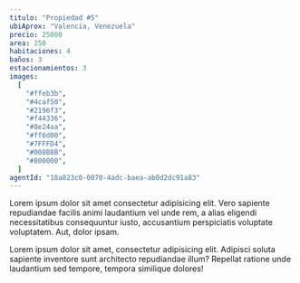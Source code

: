 ```yaml
---
titulo: "Propiedad #5"
ubiAprox: "Valencia, Venezuela"
precio: 25000
area: 250
habitaciones: 4
baños: 3
estacionamientos: 3
images:
  [
    "#ffeb3b",
    "#4caf50",
    "#2196f3",
    "#f44336",
    "#8e24aa",
    "#ff6d00",
    "#7FFFD4",
    "#008B8B",
    "#800000",
  ]
agentId: "18a823c0-0070-4adc-baea-ab0d2dc91a83"
---
```


Lorem ipsum dolor sit amet consectetur adipisicing elit. Vero
sapiente repudiandae facilis animi laudantium vel unde rem, a alias
eligendi necessitatibus consequuntur iusto, accusantium perspiciatis
voluptate voluptatem. Aut, dolor ipsam.

Lorem ipsum dolor sit amet, consectetur adipisicing elit. Adipisci
soluta sapiente inventore sunt architecto repudiandae illum?
Repellat ratione unde laudantium sed tempore, tempora similique
dolores!
